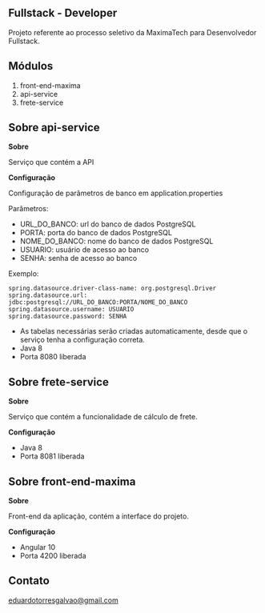 ## Fullstack - Developer

Projeto referente ao processo seletivo da MaximaTech para Desenvolvedor Fullstack.

## Módulos

1. front-end-maxima
2. api-service
3. frete-service

## Sobre api-service

**Sobre**

Serviço que contém a API

**Configuração**

Configuração de parâmetros de banco em application.properties

Parâmetros:
* URL_DO_BANCO: url do banco de dados PostgreSQL
* PORTA: porta do banco de dados PostgreSQL
* NOME_DO_BANCO: nome do banco de dados PostgreSQL
* USUARIO: usuário de acesso ao banco
* SENHA: senha de acesso ao banco

Exemplo:
```properties
spring.datasource.driver-class-name: org.postgresql.Driver
spring.datasource.url: jdbc:postgresql://URL_DO_BANCO:PORTA/NOME_DO_BANCO
spring.datasource.username: USUARIO
spring.datasource.password: SENHA
```

* As tabelas necessárias serão criadas automaticamente, desde que o serviço tenha a configuração correta.
* Java 8
* Porta 8080 liberada

## Sobre frete-service

**Sobre**

Serviço que contém a funcionalidade de cálculo de frete.

**Configuração**

* Java 8
* Porta 8081 liberada

## Sobre front-end-maxima

**Sobre**

Front-end da aplicação, contém a interface do projeto.

**Configuração**

* Angular 10
* Porta 4200 liberada

## Contato
eduardotorresgalvao@gmail.com
